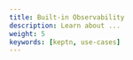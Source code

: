```yaml
---
title: Built-in Observability
description: Learn about ...
weight: 5
keywords: [keptn, use-cases]
---
```

